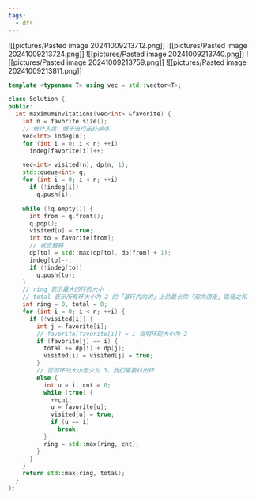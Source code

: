 ```yaml
---
tags:
  - dfs
---
```

![[pictures/Pasted image 20241009213712.png]]
![[pictures/Pasted image 20241009213724.png]]
![[pictures/Pasted image 20241009213740.png]]
![[pictures/Pasted image 20241009213759.png]]
![[pictures/Pasted image 20241009213811.png]]


```c++
template <typename T> using vec = std::vector<T>;

class Solution {
public:
  int maximumInvitations(vec<int> &favorite) {
    int n = favorite.size();
    // 统计入度，便于进行拓扑排序
    vec<int> indeg(n);
    for (int i = 0; i < n; ++i)
      indeg[favorite[i]]++;

    vec<int> visited(n), dp(n, 1);
    std::queue<int> q;
    for (int i = 0; i < n; ++i)
      if (!indeg[i])
        q.push(i);

    while (!q.empty()) {
      int from = q.front();
      q.pop();
      visited[u] = true;
      int to = favorite[from];
      // 状态转移
      dp[to] = std::max(dp[to], dp[from] + 1);
      indeg[to]--;
      if (!indeg[to])
        q.push(to);
    }
    // ring 表示最大的环的大小
    // total 表示所有环大小为 2 的「基环内向树」上的最长的「双向游走」路径之和
    int ring = 0, total = 0;
    for (int i = 0; i < n; ++i) {
      if (!visited[i]) {
        int j = favorite[i];
        // favorite[favorite[i]] = i 说明环的大小为 2
        if (favorite[j] == i) {
          total += dp[i] + dp[j];
          visited[i] = visited[j] = true;
        }
        // 否则环的大小至少为 3，我们需要找出环
        else {
          int u = i, cnt = 0;
          while (true) {
            ++cnt;
            u = favorite[u];
            visited[u] = true;
            if (u == i)
              break;
          }
          ring = std::max(ring, cnt);
        }
      }
    }
    return std::max(ring, total);
  }
};

```